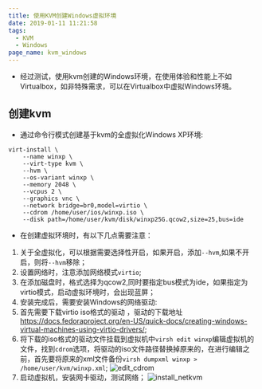 ```yaml
---
title: 使用KVM创建Windows虚拟环境
date: 2019-01-11 11:21:58
tags:
  - KVM
  - Windows
page_name: kvm_windows
---
```

-  经过测试，使用kvm创建的Windows环境，在使用体验和性能上不如Virtualbox，如非特殊需求，可以在Virtualbox中虚拟Windows环境。

<!--more-->
## 创建kvm

- 通过命令行模式创建基于kvm的全虚拟化Windows XP环境:
```
virt-install \
	--name winxp \
	--virt-type kvm \
	--hvm \
	--os-variant winxp \
	--memory 2048 \
	--vcpus 2 \
	--graphics vnc \
	--network bridge=br0,model=virtio \
	--cdrom /home/user/ios/winxp.iso \
	--disk path=/home/user/kvm/disk/winxp25G.qcow2,size=25,bus=ide
```
- 在创建虚拟环境时，有以下几点需要注意：
 1. 关于全虚拟化，可以根据需要选择性开启，如果开启，添加`--hvm`,如果不开启，则将`--hvm`移除；
 2. 设置网络时，注意添加网络模式`virtio`;
 3. 在添加磁盘时，格式选择为qcow2,同时要指定bus模式为ide，如果指定为virtio模式，启动虚拟环境时，会出现蓝屏；
 4. 安装完成后，需要安装Windows的网络驱动:
   1. 首先需要下载virtio iso格式的驱动 ，驱动的下载地址<https://docs.fedoraproject.org/en-US/quick-docs/creating-windows-virtual-machines-using-virtio-drivers/>;
   2. 将下载的iso格式的驱动文件挂载到虚拟机中`virsh edit winxp`编辑虚拟机的文件，找到`cdrom`选项，将驱动的iso文件路径替换掉原来的，在进行编辑之前，首先要将原来的xml文件备份`virsh dumpxml winxp > /home/user/kvm/winxp.xml`;
   ![edit_cdrom](https://s2.ax1x.com/2019/01/11/FXZIZq.png)
   3. 启动虚拟机，安装网卡驱动，测试网络；
   ![install_netkvm](https://s2.ax1x.com/2019/01/11/FXZod0.png)
